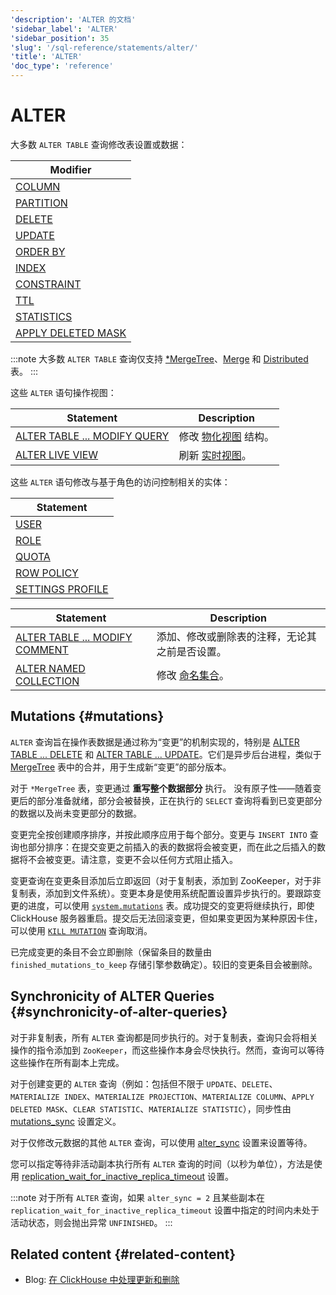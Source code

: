 ```yaml
---
'description': 'ALTER 的文档'
'sidebar_label': 'ALTER'
'sidebar_position': 35
'slug': '/sql-reference/statements/alter/'
'title': 'ALTER'
'doc_type': 'reference'
---
```



# ALTER

大多数 `ALTER TABLE` 查询修改表设置或数据：

| Modifier                                                                            |
|-------------------------------------------------------------------------------------|
| [COLUMN](/sql-reference/statements/alter/column.md)                         |
| [PARTITION](/sql-reference/statements/alter/partition.md)                   |
| [DELETE](/sql-reference/statements/alter/delete.md)                         |
| [UPDATE](/sql-reference/statements/alter/update.md)                         |
| [ORDER BY](/sql-reference/statements/alter/order-by.md)                     |
| [INDEX](/sql-reference/statements/alter/skipping-index.md)                  |
| [CONSTRAINT](/sql-reference/statements/alter/constraint.md)                 |
| [TTL](/sql-reference/statements/alter/ttl.md)                               |
| [STATISTICS](/sql-reference/statements/alter/statistics.md)                 |
| [APPLY DELETED MASK](/sql-reference/statements/alter/apply-deleted-mask.md) |

:::note
大多数 `ALTER TABLE` 查询仅支持 [\*MergeTree](/engines/table-engines/mergetree-family/index.md)、[Merge](/engines/table-engines/special/merge.md) 和 [Distributed](/engines/table-engines/special/distributed.md) 表。
:::

这些 `ALTER` 语句操作视图：

| Statement                                                                           | Description                                                                          |
|-------------------------------------------------------------------------------------|--------------------------------------------------------------------------------------|
| [ALTER TABLE ... MODIFY QUERY](/sql-reference/statements/alter/view.md)     | 修改 [物化视图](/sql-reference/statements/create/view) 结构。                                      |
| [ALTER LIVE VIEW](/sql-reference/statements/alter/view#alter-live-view-statement) | 刷新 [实时视图](/sql-reference/statements/create/view.md/#live-view)。|

这些 `ALTER` 语句修改与基于角色的访问控制相关的实体：

| Statement                                                                       |
|---------------------------------------------------------------------------------|
| [USER](/sql-reference/statements/alter/user.md)                         |
| [ROLE](/sql-reference/statements/alter/role.md)                         |
| [QUOTA](/sql-reference/statements/alter/quota.md)                       |
| [ROW POLICY](/sql-reference/statements/alter/row-policy.md)             |
| [SETTINGS PROFILE](/sql-reference/statements/alter/settings-profile.md) |

| Statement                                                                             | Description                                                                               |
|---------------------------------------------------------------------------------------|-------------------------------------------------------------------------------------------|
| [ALTER TABLE ... MODIFY COMMENT](/sql-reference/statements/alter/comment.md)  | 添加、修改或删除表的注释，无论其之前是否设置。                                           |
| [ALTER NAMED COLLECTION](/sql-reference/statements/alter/named-collection.md) | 修改 [命名集合](/operations/named-collections.md)。                               |

## Mutations {#mutations}

`ALTER` 查询旨在操作表数据是通过称为“变更”的机制实现的，特别是 [ALTER TABLE ... DELETE](/sql-reference/statements/alter/delete.md) 和 [ALTER TABLE ... UPDATE](/sql-reference/statements/alter/update.md)。它们是异步后台进程，类似于 [MergeTree](/engines/table-engines/mergetree-family/index.md) 表中的合并，用于生成新“变更”的部分版本。

对于 `*MergeTree` 表，变更通过 **重写整个数据部分** 执行。
没有原子性——随着变更后的部分准备就绪，部分会被替换，正在执行的 `SELECT` 查询将看到已变更部分的数据以及尚未变更部分的数据。

变更完全按创建顺序排序，并按此顺序应用于每个部分。变更与 `INSERT INTO` 查询也部分排序：在提交变更之前插入的表的数据将会被变更，而在此之后插入的数据将不会被变更。请注意，变更不会以任何方式阻止插入。

变更查询在变更条目添加后立即返回（对于复制表，添加到 ZooKeeper，对于非复制表，添加到文件系统）。变更本身是使用系统配置设置异步执行的。要跟踪变更的进度，可以使用 [`system.mutations`](/operations/system-tables/mutations) 表。成功提交的变更将继续执行，即使 ClickHouse 服务器重启。提交后无法回滚变更，但如果变更因为某种原因卡住，可以使用 [`KILL MUTATION`](/sql-reference/statements/kill.md/#kill-mutation) 查询取消。

已完成变更的条目不会立即删除（保留条目的数量由 `finished_mutations_to_keep` 存储引擎参数确定）。较旧的变更条目会被删除。

## Synchronicity of ALTER Queries {#synchronicity-of-alter-queries}

对于非复制表，所有 `ALTER` 查询都是同步执行的。对于复制表，查询只会将相关操作的指令添加到 `ZooKeeper`，而这些操作本身会尽快执行。然而，查询可以等待这些操作在所有副本上完成。

对于创建变更的 `ALTER` 查询（例如：包括但不限于 `UPDATE`、`DELETE`、`MATERIALIZE INDEX`、`MATERIALIZE PROJECTION`、`MATERIALIZE COLUMN`、`APPLY DELETED MASK`、`CLEAR STATISTIC`、`MATERIALIZE STATISTIC`），同步性由 [mutations_sync](/operations/settings/settings.md/#mutations_sync) 设置定义。

对于仅修改元数据的其他 `ALTER` 查询，可以使用 [alter_sync](/operations/settings/settings#alter_sync) 设置来设置等待。

您可以指定等待非活动副本执行所有 `ALTER` 查询的时间（以秒为单位），方法是使用 [replication_wait_for_inactive_replica_timeout](/operations/settings/settings#replication_wait_for_inactive_replica_timeout) 设置。

:::note
对于所有 `ALTER` 查询，如果 `alter_sync = 2` 且某些副本在 `replication_wait_for_inactive_replica_timeout` 设置中指定的时间内未处于活动状态，则会抛出异常 `UNFINISHED`。
:::

## Related content {#related-content}

- Blog: [在 ClickHouse 中处理更新和删除](https://clickhouse.com/blog/handling-updates-and-deletes-in-clickhouse)
